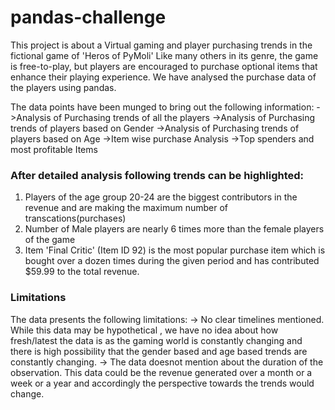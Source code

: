 # <cnter> pandas-challenge
This project is about a Virtual gaming and player purchasing trends in the fictional game of 'Heros of PyMoli'
Like many others in its genre, the game is free-to-play, but players are encouraged to purchase optional items that enhance their playing experience. 
We have analysed the purchase data of the players using pandas.

The data points have been munged to bring out the following information:
->Analysis of Purchasing trends of all the players
->Analysis of Purchasing trends of players based on Gender
->Analysis of Purchasing trends of players based on Age
->Item wise purchase Analysis
->Top spenders and most profitable Items


### After detailed analysis following trends can be highlighted: 
1. Players of the age group 20-24 are the biggest contributors in the revenue and are making the maximum number of transcations(purchases)
2. Number of Male players are nearly 6 times more than the female players of the game
3. Item 'Final Critic' (Item ID 92) is the most popular purchase item which is bought over a dozen times during the given period and has contributed $59.99 to the total revenue.

### Limitations
The data presents the following limitations:
-> No clear timelines mentioned. While this data may be hypothetical , we have no idea about how fresh/latest the data is as the gaming world is constantly changing and there is high possibility that the gender based and age based trends are constantly changing.
-> The data doesnot mention about the duration of the observation. This data could be the revenue generated over a  month or a week or a year and accordingly the perspective towards the trends would change.

